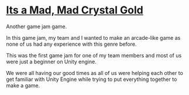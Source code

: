 # [Its a Mad, Mad Crystal Gold](https://acekugen.itch.io/its-a-mad-mad-crystal-gold)

Another game jam game.

In this game jam, my team and I wanted to make an arcade-like game as none of us had any experience with this genre before.

This was the first game jam for one of my team members and most of us were just a beginner on Unity engine. 

We were all having our good times as all of us were helping each other to get familiar with Unity Engine while trying to put everything together to make a game.
